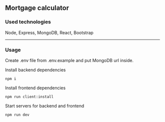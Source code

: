 ## Mortgage calculator

### Used technologies

Node, Express, MongoDB, React, Bootstrap

---

### Usage

Create .env file from .env.example and put MongoDB url inside.

Install backend dependencies

`npm i`

Install frontend dependencies

`npm run client:install`

Start servers for backend and frontend

`npm run dev`
